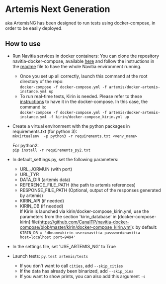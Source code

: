 # Artemis Next Generation

aka ArtemisNG has been designed to run tests using docker-compose, in order to be easily deployed.

## How to use

* Run Navitia services in docker containers:
    You can clone the repository navitia-docker-compose, available
    [here](https://github.com/CanalTP/navitia-docker-compose) and follow the instructions in the
    [readme](https://github.com/CanalTP/navitia-docker-compose/blob/master/README.md) file to have the whole
    Navitia environment running.
    - Once you set up all correctly, launch this command at the root directory of the repo:  
    `docker-compose -f docker-compose.yml -f artemis/docker-artemis-instance.yml up`
    - To run real-time tests, Kirin is needed. Please refer to these
    [instructions](https://github.com/CanalTP/navitia-docker-compose/blob/master/kirin/README.md) to have
    it in the docker-compose. In this case, the command is:  
    `docker-compose -f docker-compose.yml -f artemis/docker-artemis-instance.yml -f kirin/docker-compose_kirin.yml up`

* Create a virtual environment with the python packages in requirements.txt (for python 3):  
    `mkvirtualenv  -p python3 -r requirements.txt <venv_name>`

  For python2:  
    `pip install -r requirements_py2.txt`

* In default_settings.py, set the following parameters:
    - URL_JORMUN (with port)
    - URL_TYR
    - DATA_DIR (artemis data)
    - REFERENCE_FILE_PATH (the path to artemis references)
    - RESPONSE_FILE_PATH (Optional, output of the responses generated by artemis)
    - KIRIN_API (if needed)
    - KIRIN_DB (if needed)  
      If Kirin is launched via kirin/docker-compose_kirin.yml, use the parameters from the section 'kirin_database' in [docker-compose-kirin] file(https://github.com/CanalTP/navitia-docker-compose/blob/master/kirin/docker-compose_kirin.yml):
      by default: `KIRIN_DB = 'dbname=kirin user=navitia password=navitia host=localhost port=9494'`

* In the settings file, set 'USE_ARTEMIS_NG' to True

* Launch tests: `py.test artemis/tests`
    - If you don't want to call `cities`, add `--skip_cities`
    - If the data has already been binarized, add `--skip_bina`
    - If you want to show prints, you can also add this argument `-s`
